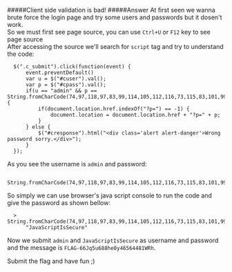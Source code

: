 #####Client side validation is bad!
#####Answer
At first seen we wanna brute force the login page and try some users and passwords but it dosen't work.  
So we must first see page source, you can use `Ctrl+U` or `F12` key to see page source  
After accessing the source we'll search for `script` tag and try to understand the code:   
```       
  $(".c_submit").click(function(event) {  
      event.preventDefault()  
      var u = $("#cuser").val();  
      var p = $("#cpass").val();  
      if(u == "admin" && p == String.fromCharCode(74,97,118,97,83,99,114,105,112,116,73,115,83,101,99,117,114,101)) {  
          if(document.location.href.indexOf("?p=") == -1) {     
              document.location = document.location.href + "?p=" + p;   
          }  
      } else {  
          $("#cresponse").html("<div class='alert alert-danger'>Wrong password sorry.</div>");  
      }  
  });  
```  
As you see the username is `admin` and password:  
```  
  String.fromCharCode(74,97,118,97,83,99,114,105,112,116,73,115,83,101,99,117,114,101)  
```  
So simply we can use browser's java script console to run the code and give the password as shown bellow:  
```  
  > String.fromCharCode(74,97,118,97,83,99,114,105,112,116,73,115,83,101,99,117,114,101)  
      "JavaScriptIsSecure"  
```  
Now we submit `admin` and `JavaScriptIsSecure` as username and password and the message is `FLAG-66Jq5u688he0y46564481WRh`.

Submit the flag and have fun ;)